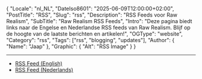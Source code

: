 ﻿{
  "Locale": "nl_NL",
  "DateIso8601": "2025-06-09T12:00:00+02:00",
  "PostTitle": "RSS",
  "Slug": "rss",
  "Description": "RSS Feeds voor Raw Realism",
  "SubTitle": "Raw Realism RSS Feeds",
  "Intro": "Deze pagina biedt links naar de Engelse en Nederlandse RSS feeds van Raw Realism. Blijf op de hoogte van de laatste berichten en artikelen!",
  "OGType": "website",
  "Category": "rss",
  "Tags": ["rss", "blogging", "updates"],
  "Author": {
    "Name": "Jaap"
  },
  "Graphic": {
    "Alt": "RSS Image"
  }
}

---

- [RSS Feed (English)](/feed-en.xml)
- [RSS Feed (Nederlands)](/feed-nl.xml)
